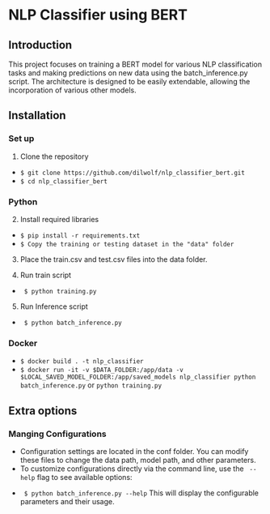 # NLP Classifier using BERT
## Introduction
This project focuses on training a BERT model for various NLP classification tasks and making predictions on new data using the batch_inference.py script. The architecture is designed to be easily extendable, allowing the incorporation of various other models.

## Installation
### Set up

1. Clone the repository
- `$ git clone https://github.com/dilwolf/nlp_classifier_bert.git`
- `$ cd nlp_classifier_bert`

### Python

2. Install required libraries

- `$ pip install -r requirements.txt`
- `$ Copy the training or testing dataset in the "data" folder `

3. Place the train.csv and test.csv files into the data folder.

4. Run train script

- ` $ python training.py`

5. Run Inference script

- ` $ python batch_inference.py`

### Docker
- `$ docker build . -t nlp_classifier`
- `$ docker run -it -v $DATA_FOLDER:/app/data -v $LOCAL_SAVED_MODEL_FOLDER:/app/saved_models nlp_classifier python batch_inference.py` or `python training.py`

## Extra options
### Manging Configurations
* Configuration settings are located in the conf folder. You can modify these files to change the data path, model path, and other parameters. 
* To customize configurations directly via the command line, use the ` --help` flag to see available options:
- ` $ python batch_inference.py --help`
This will display the configurable parameters and their usage.
